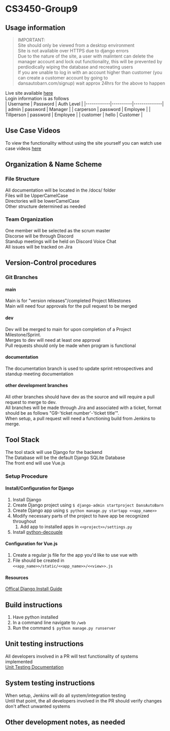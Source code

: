 # CS3450-Group9
## Usage information
> IMPORTANT:  
> Site should only be viewed from a desktop environment  
> Site is not available over HTTPS due to django errors  
> Due to the nature of the site, a user with malintent can delete the manager account and lock out functionality, this will be prevented by perdiodically wiping the database and recreating users  
> If you are unable to log in with an account higher than customer (you can create a customer account by going to dansautobarn.com/signup) wait approx 24hrs for the above to happen  

Live site available [here](http://dansautobarn.com)  
Login information is as follows  
| Username   | Password | Auth Level   |
|------------|----------|--------------|
| admin      | password | Manager      |
| carperson  | password | Employee     |
| Tillperson | password | Employee     |
| customer   | hello    | Customer     |

## Use Case Videos
To view the functionality without using the site yourself you can watch use case videos [here](https://www.youtube.com/playlist?list=PLY7a540W2V3Uface3frI61mU53oRxRQO-)

## Organization & Name Scheme
### File Structure
All documentation will be located in the /docs/ folder   
Files will be UpperCamelCase  
Directories will be lowerCamelCase  
Other structure determined as needed
### Team Organization
One member will be selected as the scrum master  
Discorse will be through Discord  
Standup meetings will be held on Discord Voice Chat   
All issues will be tracked on Jira  
## Version-Control procedures
### Git Branches
#### main
Main is for "version releases"/completed Project Milestones  
Main will need four approvals for the pull request to be merged  
#### dev
Dev will be merged to main for upon completion of a Project Milestone/Sprint.  
Merges to dev will need at least one approval  
Pull requests should only be made when program is functional  
#### documentation
The documentation branch is used to update sprint retrospectives and standup meeting documentation  
#### other development branches
All other branches should have dev as the source and will require a pull request to merge to dev.  
All branches will be made through Jira and associated with a ticket, format should be as follows "G9-'ticket number'-'ticket title'".  
When setup, a pull request will need a functioning build from Jenkins to merge. 
## Tool Stack
The tool stack will use Django for the backend  
The Database will be the default Django SQLite Database  
The front end will use Vue.js  
### Setup Procedure
#### Install/Configuration for Django
1. Install Django  
2. Create Django project using ```$ django-admin startproject DansAutoBarn ```
3. Create Django app using ```$ python manage.py startapp <<app_name>> ```  
4. Modify necessary parts of the project to have app be recognized throughout    
   1. Add app to installed apps in ```<<project>>/settings.py```  
5. Install [python-decouple](https://pypi.org/project/python-decouple/)
#### Configuration for Vue.js
1. Create a regular js file for the app you'd like to use vue with  
2. File should be created in ```<<app_name>>/static/<<app_name>>/<<view>>.js```
#### Resources
[Offical Django Install Guide](https://vuejs.org/guide/quick-start.html#creating-a-vue-application)  
## Build instructions
1. Have python installed
2. In a command line navigate to ```/web```  
3. Run the command ```$ python manage.py runserver```  
## Unit testing instructions
All developers involved in a PR will test functionality of systems implemented  
[Unit Testing Documentation](https://github.com/CS3450-Group9/CS3450-Group9/tree/documentation/docs/unitTests)
## System testing instructions
When setup, Jenkins will do all system/integration testing  
Until that point, the all developers involved in the PR should verify changes don't affect unwanted systems  
## Other development notes, as needed
